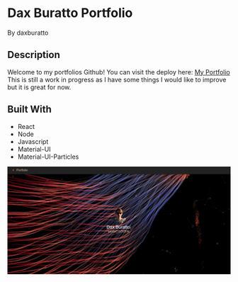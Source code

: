 # Dax Buratto Portfolio

By daxburatto

## Description

Welcome to my portfolios Github! You can visit the deploy here:
[My Portfolio](https://dburatto-portfolio.herokuapp.com/)
This is still a work in progress as I have some things I would like to improve but it is great for now.

## Built With

* React
* Node
* Javascript
* Material-UI
* Material-UI-Particles

![Screenshot of Portfolio](src/images/portfolio-scsh.png)
